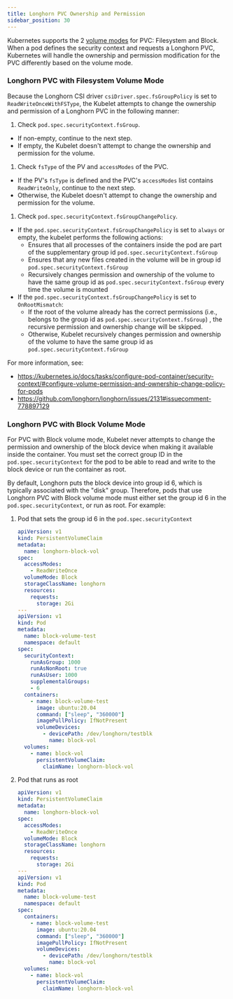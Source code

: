 ```yaml
---
title: Longhorn PVC Ownership and Permission
sidebar_position: 30
---
```


Kubernetes supports the 2 [volume modes](https://kubernetes.io/docs/concepts/storage/persistent-volumes#volume-mode) for PVC: Filesystem and Block.
When a pod defines the security context and requests a Longhorn PVC, Kubernetes will handle the ownership and permission modification for the PVC differently based on the volume mode.

### Longhorn PVC with Filesystem Volume Mode

Because the Longhorn CSI driver `csiDriver.spec.fsGroupPolicy` is set to `ReadWriteOnceWithFSType`, the Kubelet attempts to change the ownership and permission of a Longhorn PVC in the following manner:
1. Check `pod.spec.securityContext.fsGroup`.
  * If non-empty, continue to the next step.
  * If empty, the Kubelet doesn't attempt to change the ownership and permission for the volume.
1. Check `fsType` of the PV and `accessModes` of the PVC.
  * If the PV's `fsType` is defined and the PVC's `accessModes` list contains `ReadWriteOnly`, continue to the next step.
  * Otherwise, the Kubelet doesn't attempt to change the ownership and permission for the volume.
1. Check `pod.spec.securityContext.fsGroupChangePolicy`.
  * If the `pod.spec.securityContext.fsGroupChangePolicy` is set to `always` or empty, the kubelet performs the following actions:
    * Ensures that all processes of the containers inside the pod are part of the supplementary group id `pod.spec.securityContext.fsGroup`
    * Ensures that any new files created in the volume will be in group id `pod.spec.securityContext.fsGroup`
    * Recursively changes permission and ownership of the volume to have the same group id as `pod.spec.securityContext.fsGroup` every time the volume is mounted
  * If the `pod.spec.securityContext.fsGroupChangePolicy` is set to `OnRootMismatch`:
    * If the root of the volume already has the correct permissions (i.e., belongs to the group id as `pod.spec.securityContext.fsGroup`) , the recursive permission and ownership change will be skipped.
    * Otherwise, Kubelet recursively changes permission and ownership of the volume to have the same group id as `pod.spec.securityContext.fsGroup`

For more information, see:
* https://kubernetes.io/docs/tasks/configure-pod-container/security-context/#configure-volume-permission-and-ownership-change-policy-for-pods
* https://github.com/longhorn/longhorn/issues/2131#issuecomment-778897129

### Longhorn PVC with Block Volume Mode

For PVC with Block volume mode, Kubelet never attempts to change the permission and ownership of the block device when making it available inside the container.
You must set the correct group ID in the `pod.spec.securityContext` for the pod to be able to read and write to the block device or run the container as root.

By default, Longhorn puts the block device into group id 6, which is typically associated with the "disk" group.
Therefore, pods that use Longhorn PVC with Block volume mode must either set the group id 6 in the `pod.spec.securityContext`, or run as root.
For example:
1. Pod that sets the group id 6 in the `pod.spec.securityContext`
    ```yaml
    apiVersion: v1
    kind: PersistentVolumeClaim
    metadata:
      name: longhorn-block-vol
    spec:
      accessModes:
        - ReadWriteOnce
      volumeMode: Block
      storageClassName: longhorn
      resources:
        requests:
          storage: 2Gi
    ---
    apiVersion: v1
    kind: Pod
    metadata:
      name: block-volume-test
      namespace: default
    spec:
      securityContext:
        runAsGroup: 1000
        runAsNonRoot: true
        runAsUser: 1000
        supplementalGroups:
        - 6
      containers:
        - name: block-volume-test
          image: ubuntu:20.04
          command: ["sleep", "360000"]
          imagePullPolicy: IfNotPresent
          volumeDevices:
            - devicePath: /dev/longhorn/testblk
              name: block-vol
      volumes:
        - name: block-vol
          persistentVolumeClaim:
            claimName: longhorn-block-vol
    ```
1. Pod that runs as root
    ```yaml
    apiVersion: v1
    kind: PersistentVolumeClaim
    metadata:
      name: longhorn-block-vol
    spec:
      accessModes:
        - ReadWriteOnce
      volumeMode: Block
      storageClassName: longhorn
      resources:
        requests:
          storage: 2Gi
    ---
    apiVersion: v1
    kind: Pod
    metadata:
      name: block-volume-test
      namespace: default
    spec:
      containers:
        - name: block-volume-test
          image: ubuntu:20.04
          command: ["sleep", "360000"]
          imagePullPolicy: IfNotPresent
          volumeDevices:
            - devicePath: /dev/longhorn/testblk
              name: block-vol
      volumes:
        - name: block-vol
          persistentVolumeClaim:
            claimName: longhorn-block-vol
    ```

